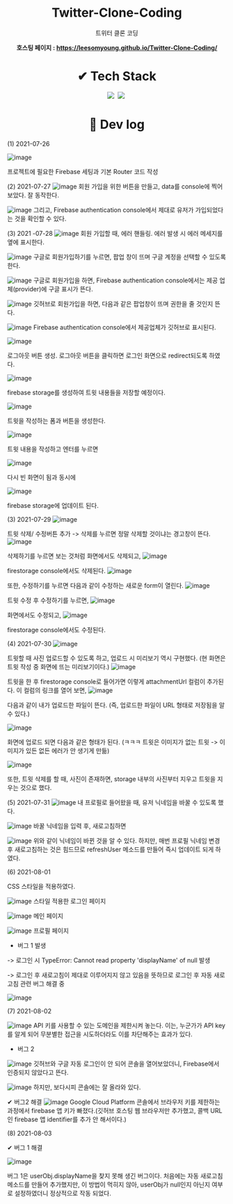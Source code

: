 # <div align="center"> Twitter-Clone-Coding </div>
<div align="center"> 트위터 클론 코딩

  **호스팅 페이지 : https://leesomyoung.github.io/Twitter-Clone-Coding/**
  
</div>

# <div align="center"> ✔ Tech Stack </div>


<div align="center">
<img src="https://img.shields.io/badge/React-61DAFB?style=flat-square&logo=React&logoColor=white"/></a>&nbsp 
<img src="https://img.shields.io/badge/Firebase-FFCA28?style=flat-square&logo=Firebase&logoColor=white"/></a>&nbsp 

</div>

# <div align="center"> 👀 Dev log </div>
(1) 2021-07-26


![image](https://user-images.githubusercontent.com/47571973/127004406-5e53b3e4-278b-421e-ad8b-cae891583026.png)

프로젝트에 필요한 Firebase 세팅과 기본 Router 코드 작성

(2) 2021-07-27
![image](https://user-images.githubusercontent.com/47571973/127162638-690e205c-31f1-4948-b0ee-6b09fe6cd993.png)
회원 가입을 위한 버튼을 만들고, data를 console에 찍어보았다. 잘 동작한다.

![image](https://user-images.githubusercontent.com/47571973/127162803-2aac1ba4-0586-48c6-8048-127cf81832a8.png)
그리고, Firebase authentication console에서 제대로 유저가 가입되었다는 것을 확인할 수 있다.

(3) 2021 -07-28
![image](https://user-images.githubusercontent.com/47571973/127269105-5068fcd2-ba58-4666-b0c8-8fb2ca21ec62.png)
회원 가입할 때, 에러 핸들링. 에러 발생 시 에러 메세지를 옆에 표시한다.

![image](https://user-images.githubusercontent.com/47571973/127269370-a6b00233-fc29-45e9-a994-4ec751ee4430.png)
구글로 회원가입하기를 누르면, 팝업 창이 뜨며 구글 계정을 선택할 수 있도록 한다.

![image](https://user-images.githubusercontent.com/47571973/127269479-94c87834-825c-4022-8260-f33020317cdc.png)
구글로 회원가입을 하면, Firebase authentication console에서는 제공 업체(provider)에 구글 표시가 뜬다.

![image](https://user-images.githubusercontent.com/47571973/127269579-d1b54744-9b96-4788-919e-877a43a72934.png)
깃허브로 회원가입을 하면, 다음과 같은 팝업창이 뜨며 권한을 줄 것인지 뜬다.

![image](https://user-images.githubusercontent.com/47571973/127269778-6f73c028-523b-4027-8515-cc28ce4943cb.png)
Firebase authentication console에서 제공업체가 깃허브로 표시된다.

![image](https://user-images.githubusercontent.com/47571973/127271653-37702ec6-4f2f-44e3-8492-c35ab969ac95.png)

로그아웃 버튼 생성. 로그아웃 버튼을 클릭하면 로그인 화면으로 redirect되도록 하였다.

![image](https://user-images.githubusercontent.com/47571973/127278051-a0da2298-08ba-4902-954e-c84f406493e8.png)

firebase storage를 생성하여 트윗 내용들을 저장할 예정이다.

![image](https://user-images.githubusercontent.com/47571973/127277748-48a58ca4-c70c-4733-94b8-eb8d2ca9c45e.png)

트윗을 작성하는 폼과 버튼을 생성한다.

![image](https://user-images.githubusercontent.com/47571973/127277814-f6bd96ee-e36e-493c-8a88-98f60aa138d6.png)

트윗 내용을 작성하고 엔터를 누르면

![image](https://user-images.githubusercontent.com/47571973/127277866-146ba060-1ca8-4215-8408-5e4598c9b4a9.png)

다시 빈 화면이 됨과 동시에

![image](https://user-images.githubusercontent.com/47571973/127277945-615431aa-4912-4235-b7e7-c10e5a2465bc.png)

firebase storage에 업데이트 된다.

(3) 2021-07-29
![image](https://user-images.githubusercontent.com/47571973/127418043-77e3ed33-2883-4194-a402-45ec5a2eb417.png)

트윗 삭제/ 수정버튼 추가 -> 삭제를 누르면 정말 삭제할 것이냐는 경고창이 뜬다.
![image](https://user-images.githubusercontent.com/47571973/127418656-068175bb-63ea-49f7-8950-96d4299ab421.png)

삭제하기를 누르면 보는 것처럼 화면에서도 삭제되고, 
![image](https://user-images.githubusercontent.com/47571973/127418706-69ce7546-6ced-4aa2-b29d-3c81bed9e1d4.png)

firestorage console에서도 삭제된다.
![image](https://user-images.githubusercontent.com/47571973/127420008-2b6eb94f-1cc2-4da3-8475-7adb22e63ea7.png)

또한, 수정하기를 누르면 다음과 같이 수정하는 새로운 form이 열린다.
![image](https://user-images.githubusercontent.com/47571973/127422980-177b07ea-609f-4f22-b541-af9f2121cdfc.png)

트윗 수정 후 수정하기를 누르면,
![image](https://user-images.githubusercontent.com/47571973/127423094-48e33914-e545-44a0-9e96-864cc1a50d61.png)

화면에서도 수정되고,
![image](https://user-images.githubusercontent.com/47571973/127423141-beb3fdd1-c817-4cff-a0c2-0f54be2ad9cc.png)

firestorage console에서도 수정된다.

(4) 2021-07-30
![image](https://user-images.githubusercontent.com/47571973/127616815-6740b6f6-9e60-4c17-8a16-505dd270f4e4.png)

트윗할 때 사진 업로드할 수 있도록 하고, 업로드 시 미리보기 역시 구현했다. (현 화면은 트윗 작성 중 화면에 뜨는 미리보기이다.)
![image](https://user-images.githubusercontent.com/47571973/127616899-63b61876-e2f0-4b88-b342-cc9b98956d49.png)

트윗을 한 후 firestorage console로 들어가면 이렇게 attachmentUrl 컬럼이 추가된다. 이 컬럼의 링크를 열어 보면, 
![image](https://user-images.githubusercontent.com/47571973/127616994-ed7c82b5-13d4-440d-88b1-46cffea6ffab.png)

다음과 같이 내가 업로드한 파일이 뜬다. (즉, 업로드한 파일이 URL 형태로 저장됨을 알 수 있다.)

![image](https://user-images.githubusercontent.com/47571973/127618096-32456d8f-8bee-4d5a-be6e-23b7603022bd.png)

화면에 업로드 되면 다음과 같은 형태가 된다. (ㅋㅋㅋ 트윗은 이미지가 없는 트윗 -> 이미지가 있든 없든 에러가 안 생기게 만듦)

![image](https://user-images.githubusercontent.com/47571973/127619924-02a6bc08-6f54-4c34-bab1-6462d4e8c855.png)

또한, 트윗 삭제를 할 때, 사진이 존재하면, storage 내부의 사진부터 지우고 트윗을 지우는 것으로 했다.

(5) 2021-07-31
![image](https://user-images.githubusercontent.com/47571973/127740985-e544320f-76ba-4e33-a1d1-49132acd5cef.png)
내 프로필로 들어왔을 때, 유저 닉네임을 바꿀 수 있도록 했다.

![image](https://user-images.githubusercontent.com/47571973/127741003-fc3ef0fb-fe6d-4a27-9644-161cf6ee3b16.png)
바꿀 닉네임을 입력 후, 새로고침하면

![image](https://user-images.githubusercontent.com/47571973/127741200-ddd4119d-7905-4ca0-8d57-967fa864e1fe.png)
위와 같이 닉네임이 바뀐 것을 알 수 있다. 하지만, 매번 프로필 닉네임 변경 후 새로고침하는 것은 힘드므로 refreshUser 메소드를 만들어 즉시 업데이트 되게 하였다.

(6) 2021-08-01

CSS 스타일을 적용하였다.

![image](https://user-images.githubusercontent.com/47571973/127761781-1e3cf3b9-87d1-4f3e-b432-24a69884ae94.png)
스타일 적용한 로그인 페이지

![image](https://user-images.githubusercontent.com/47571973/127761817-c2dbecf9-0a00-4211-9afd-4d93c2a78170.png)
메인 페이지

![image](https://user-images.githubusercontent.com/47571973/127761826-951ffab6-3826-43d5-a016-74b2381f585a.png)
프로필 페이지


*  버그 1 발생 

-> 로그인 시 TypeError: Cannot read property 'displayName' of null 발생

-> 로그인 후 새로고침이 제대로 이루어지지 않고 있음을 뜻하므로 로그인 후 자동 새로고침 관련 버그 해결 중

![image](https://user-images.githubusercontent.com/47571973/127761844-27681037-826e-4442-8675-3967826cc015.png)

(7) 2021-08-02

![image](https://user-images.githubusercontent.com/47571973/127794843-99216d91-36b0-4237-b8a8-e32088d229c2.png)
API 키를 사용할 수 있는 도메인을 제한시켜 놓는다. 이는, 누군가가 API key를 알게 되어 무분별한 접근을 시도하더라도 이를 차단해주는 효과가 있다.

* 버그 2

![image](https://user-images.githubusercontent.com/47571973/127795960-dee11917-f5cf-4c6d-8310-61e45d5af6f3.png)
깃허브와 구글 자동 로그인이 안 되어 콘솔을 열어보았더니, Firebase에서 인증되지 않았다고 뜬다.

![image](https://user-images.githubusercontent.com/47571973/127796540-21495e27-78e4-4614-92cb-5ac4cea1ee48.png)
하지만, 보다시피 콘솔에는 잘 올라와 있다.



✔ 버그2 해결
![image](https://user-images.githubusercontent.com/47571973/127797044-10f6a4b9-3e6c-4bfc-af01-5c18fd881da0.png)
Google Cloud Platform 콘솔에서 브라우저 키를 제한하는 과정에서 firebase 앱 키가 빠졌다.(깃허브 호스팅 웹 브라우저만 추가했고, 콜백 URL인 firebase 앱 identifier를 추가 안 해서이다.)

(8) 2021-08-03

✔ 버그 1 해결

![image](https://user-images.githubusercontent.com/47571973/128025424-6f7885d2-9bf8-4be3-8094-5cb1691dd570.png)

버그 1은 userObj.displayName을 찾지 못해 생긴 버그이다. 처음에는 자동 새로고침 메소드를 만들어 추가했지만, 이 방법이 먹히지 않아, userObj가 null인지 아닌지 여부로 설정하였더니 정상적으로 작동 되었다.
